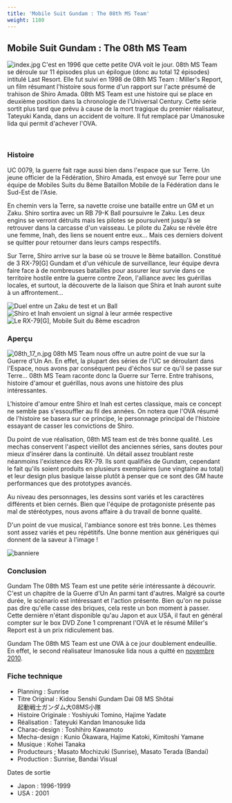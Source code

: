 ```yaml
---
title: 'Mobile Suit Gundam : The 08th MS Team'
weight: 1180
---
```


Mobile Suit Gundam : The 08th MS Team
-------------------------------------


![index.jpg](/images/stories/saga/08thmsteam/index.jpg)
C'est en 1996 que cette petite OVA voit le jour. 08th MS Team se déroule sur 11 épisodes plus un épilogue (donc au total 12 épisodes) intitulé Last Resort. Elle fut suivi en 1998 de 08th MS Team : Miller's Report, un film résumant l'histoire sous forme d'un rapport sur l'acte présumé de trahison de Shiro Amada. 08th MS Team est une histoire qui se place en deuxième position dans la chronologie de l'Universal Century. Cette série sortit plus tard que prévu à cause de la mort tragique du premier réalisateur, Tateyuki Kanda, dans un accident de voiture. Il fut remplacé par Umanosuke Iida qui permit d'achever l'OVA.


 


### Histoire


UC 0079, la guerre fait rage aussi bien dans l'espace que sur Terre. Un jeune officier de la Fédération, Shiro Amada, est envoyé sur Terre pour une équipe de Mobiles Suits du 8ème Bataillon Mobile de la Fédération dans le Sud-Est de l'Asie.


En chemin vers la Terre, sa navette croise une bataille entre un GM et un Zaku. Shiro sortira avec un RB 79-K Ball poursuivre le Zaku. Les deux engins se verront détruits mais les pilotes se poursuivent jusqu'à se retrouver dans la carcasse d'un vaisseau. Le pilote du Zaku se révèle être une femme, Inah, des liens se nouent entre eux... Mais ces derniers doivent se quitter pour retourner dans leurs camps respectifs.


Sur Terre, Shiro arrive sur la base où se trouve le 8ème bataillon. Constitué de 3 RX-79[G] Gundam et d'un véhicule de surveillance, leur équipe devra faire face à de nombreuses batailles pour assurer leur survie dans ce territoire hostile entre la guerre contre Zeon, l'alliance avec les guérillas locales, et surtout, la découverte de la liaison que Shira et Inah auront suite à un affrontement...


![Duel entre un Zaku de test et un Ball](/images/mini/images-stories-saga-08thmsteam-_tb_x120_img1.jpg)![Shiro et Inah envoient un signal à leur armée respective](/images/mini/images-stories-saga-08thmsteam-_tb_x120_img2.jpg)![Le RX-79[G], Mobile Suit du 8ème escadron](/images/mini/images-stories-saga-08thmsteam-_tb_x120_img3.jpg)
### Aperçu


![08th_17_n.jpg](/images/stories/saga/08thmsteam/08th_17_n.jpg)
08th MS Team nous offre un autre point de vue sur la Guerre d'Un An. En effet, la plupart des séries de l'UC se déroulant dans l'Espace, nous avons par conséquent peu d'échos sur ce qu'il se passe sur Terre... 08th MS Team raconte donc la Guerre sur Terre. Entre trahisons, histoire d'amour et guérillas, nous avons une histoire des plus intéressantes.


L'histoire d'amour entre Shiro et Inah est certes classique, mais ce concept ne semble pas s'essouffler au fil des années. On notera que l'OVA résumé de l'histoire se basera sur ce principe, le personnage principal de l'histoire essayant de casser les convictions de Shiro.


Du point de vue réalisation, 08th MS team est de très bonne qualité. Les mechas conservent l'aspect vieillot des anciennes séries, sans doutes pour mieux d'insérer dans la continuité. Un détail assez troublant reste néanmoins l'existence des RX-79. Ils sont qualifiés de Gundam, cependant le fait qu'ils soient produits en plusieurs exemplaires (une vingtaine au total) et leur design plus basique laisse plutôt à penser que ce sont des GM haute performances que des prototypes avancés.


Au niveau des personnages, les dessins sont variés et les caractères différents et bien cernés. Bien que l'équipe de protagoniste présente pas mal de stéréotypes, nous avons affaire à du travail de bonne qualité.


D'un point de vue musical, l'ambiance sonore est très bonne. Les thèmes sont assez variés et peu répétitifs. Une bonne mention aux génériques qui donnent de la saveur à l'image !


![banniere](/images/stories/saga/08thmsteam/banniere.jpg)
### Conclusion


Gundam The 08th MS Team est une petite série intéressante à découvrir. C'est un chapitre de la Guerre d'Un An parmi tant d'autres. Malgré sa courte durée, le scénario est intéressant et l'action présente. Bien qu'on ne puisse pas dire qu'elle casse des briques, cela reste un bon moment à passer. Cette dernière n'étant disponible qu'au Japon et aux USA, il faut en général compter sur le box DVD Zone 1 comprenant l'OVA et le résumé Miller's Report est à un prix ridiculement bas.


Gundam The 08th MS Team est une OVA à ce jour doublement endeuillie. En effet, le second réalisateur Imanosuke Iida nous a quitté en [novembre 2010](http://actu.gundam-france.com/2010/11/27/deces-du-realisateur-umanosuke-iida/).


### Fiche technique


* Planning : Sunrise
* Titre Original : Kidou Senshi Gundam Dai 08 MS Shôtai  
 起動戦士ガンダム大08MS小隊
* Histoire Originale : Yoshiyuki Tomino, Hajime Yadate
* Réalisation : Tateyuki Kandan Imanosuke Iida
* Charac-design : Toshihiro Kawamoto
* Mecha-design : Kunio Ôkawara, Hajime Katoki, Kimitoshi Yamane
* Musique : Kohei Tanaka
* Producteurs ; Masato Mochizuki (Sunrise), Masato Terada (Bandai)
* Production : Sunrise, Bandai Visual


Dates de sortie


* Japon : 1996-1999
* USA : 2001
